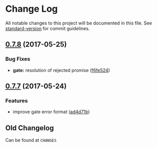 # Change Log

All notable changes to this project will be documented in this file. See [standard-version](https://github.com/conventional-changelog/standard-version) for commit guidelines.

<a name="0.7.8"></a>
## [0.7.8](https://github.com/medikoo/deferred/compare/v0.7.7...v0.7.8) (2017-05-25)


### Bug Fixes

* **gate:** resolution of rejected promise ([f6fe524](https://github.com/medikoo/deferred/commit/f6fe524))



<a name="0.7.7"></a>
## [0.7.7](https://github.com/medikoo/deferred/compare/v0.7.6...v0.7.7) (2017-05-24)


### Features

* improve gate error format ([ad4d71b](https://github.com/medikoo/deferred/commit/ad4d71b))

## Old Changelog

Can be found at `CHANGES`